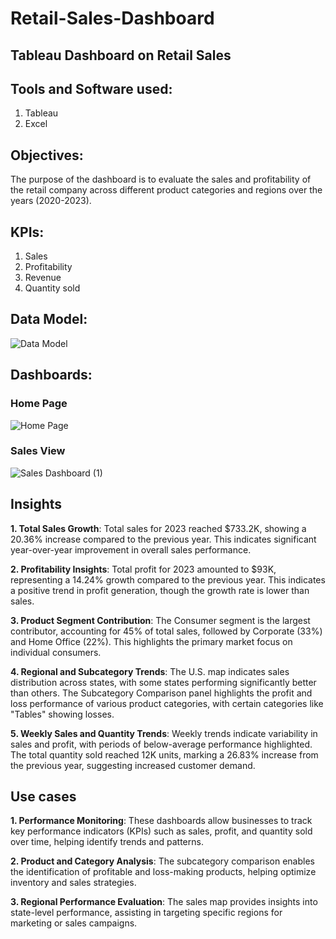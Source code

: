 # Retail-Sales-Dashboard
## Tableau Dashboard on Retail Sales

## Tools and Software used:
1. Tableau
2. Excel

## Objectives:
The purpose of the dashboard is to evaluate the sales and profitability of the retail company across different product categories and regions over the years (2020-2023).
## KPIs:
1. Sales
2. Profitability
3. Revenue
4. Quantity sold
## Data Model:

![Data Model](https://github.com/user-attachments/assets/f2fa3936-8c59-4f8a-a2eb-2fa8ce7ff29f)

## Dashboards:

### Home Page

![Home Page](https://github.com/user-attachments/assets/19024d59-4d7b-45f8-ba90-e3ba204b1c74)

### Sales View

![Sales Dashboard (1)](https://github.com/user-attachments/assets/dd483cc8-90f5-4569-9b9a-3a2deee956fc)

## Insights
**1. Total Sales Growth**: Total sales for 2023 reached $733.2K, showing a 20.36% increase compared to the previous year. This indicates significant year-over-year improvement in overall sales performance.

**2. Profitability Insights**: Total profit for 2023 amounted to $93K, representing a 14.24% growth compared to the previous year. This indicates a positive trend in profit generation, though the growth rate is lower than sales.

**3. Product Segment Contribution**: The Consumer segment is the largest contributor, accounting for 45% of total sales, followed by Corporate (33%) and Home Office (22%). This highlights the primary market focus on individual consumers.

**4. Regional and Subcategory Trends**: The U.S. map indicates sales distribution across states, with some states performing significantly better than others. The Subcategory Comparison panel highlights the profit and loss performance of various product categories, with certain categories like "Tables" showing losses.

**5. Weekly Sales and Quantity Trends**: Weekly trends indicate variability in sales and profit, with periods of below-average performance highlighted. The total quantity sold reached 12K units, marking a 26.83% increase from the previous year, suggesting increased customer demand.

## Use cases
**1. Performance Monitoring**: These dashboards allow businesses to track key performance indicators (KPIs) such as sales, profit, and quantity sold over time, helping identify trends and patterns.

**2. Product and Category Analysis**: The subcategory comparison enables the identification of profitable and loss-making products, helping optimize inventory and sales strategies.

**3. Regional Performance Evaluation**: The sales map provides insights into state-level performance, assisting in targeting specific regions for marketing or sales campaigns.

